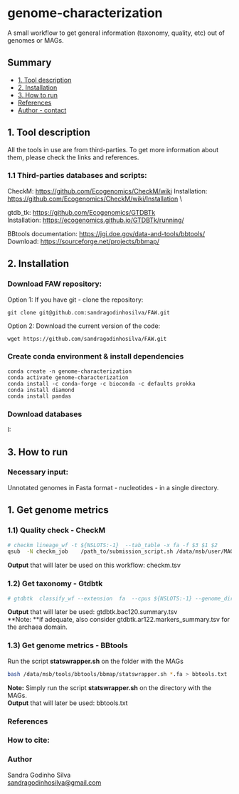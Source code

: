 # genome-characterization
A small workflow to get general information (taxonomy, quality, etc) out of genomes or MAGs.

## Summary
* [1. Tool description](#tool)
* [2. Installation](#installation)
* [3. How to run](#run)
* [References](#references)
* [Author - contact](#author---contact)


## 1. <a name="tool"></a>Tool description
All the tools in use are from third-parties. To get more information about them, 
please check the links and references.

### 1.1 Third-parties databases and scripts:
CheckM: https://github.com/Ecogenomics/CheckM/wiki
Installation: https://github.com/Ecogenomics/CheckM/wiki/Installation \

gtdb_tk: https://github.com/Ecogenomics/GTDBTk \
Installation: https://ecogenomics.github.io/GTDBTk/running/

BBtools documentation: https://jgi.doe.gov/data-and-tools/bbtools/ \
Download: https://sourceforge.net/projects/bbmap/ 



## 2. <a name="installation"></a>Installation
### Download FAW repository:
Option 1: If you have git - clone the repository:
```
git clone git@github.com:sandragodinhosilva/FAW.git
```
Option 2: Download the current version of the code:
```
wget https://github.com/sandragodinhosilva/FAW.git
```
### Create conda environment & install dependencies
```
conda create -n genome-characterization
conda activate genome-characterization
conda install -c conda-forge -c bioconda -c defaults prokka
conda install diamond
conda install pandas 
```
### Download databases 
I:


## 3. <a name="run"></a>How to run

### Necessary input:
Unnotated genomes in Fasta format - nucleotides - in a single directory.

## 1. Get genome metrics

### 1.1) Quality check - CheckM

```bash
# checkm lineage_wf -t ${NSLOTS:-1}  --tab_table -x fa -f $3 $1 $2 
qsub  -N checkm_job    /path_to/submission_script.sh /data/msb/user/MAG_folder /data/msb/user/output/checkm /data/msb/user/output/checkm.tsv
```
**Output** that will later be used on this workflow: checkm.tsv

### 1.2) Get taxonomy - Gtdbtk

```bash
# gtdbtk  classify_wf --extension  fa  --cpus ${NSLOTS:-1} --genome_dir $1  --out_dir $2qsub  -N gtdbtk_job   /path_to/submission_script.sh /data/msb/user/MAG_folder /data/msb/user/output/
```
**Output** that will later be used: gtdbtk.bac120.summary.tsv \
**Note: **if adequate, also consider gtdbtk.ar122.markers_summary.tsv for the archaea domain.

### 1.3) Get genome metrics - BBtools

Run the script **statswrapper.sh** on the folder with the MAGs
```bash
bash /data/msb/tools/bbtools/bbmap/statswrapper.sh *.fa > bbtools.txt
```
**Note:** Simply run the script **statswrapper.sh**  on the directory with the MAGs. \
**Output** that will later be used: bbtools.txt


### <a name="references"></a>References


### <a name="author---contact"></a>How to cite:

### Author
Sandra Godinho Silva \
sandragodinhosilva@gmail.com

